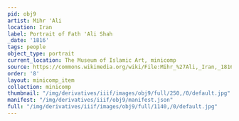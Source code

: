 ```yaml
---
pid: obj9
artist: Mihr 'Ali
location: Iran
label: Portrait of Fath 'Ali Shah
_date: '1816'
tags: people
object_type: portrait
current_location: The Museum of Islamic Art, minicomp
source: https://commons.wikimedia.org/wiki/File:Mihr_%27Ali,_Iran,_1816_-_Portrait_of_Fath_%27Ali_Shah_-_Google_Art_Project.jpg
order: '8'
layout: minicomp_item
collection: minicomp
thumbnail: "/img/derivatives/iiif/images/obj9/full/250,/0/default.jpg"
manifest: "/img/derivatives/iiif/obj9/manifest.json"
full: "/img/derivatives/iiif/images/obj9/full/1140,/0/default.jpg"
---
```

